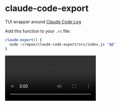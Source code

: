# claude-code-export

TUI wrapper around [Claude Code Log](https://github.com/daaain/claude-code-log)

Add this function to your `.rc` file:

```bash
claude-export() {
  node ~/repos/claude-code-export/src/index.js "$@"
}
```

<video src="./demo.mp4" controls></video>
